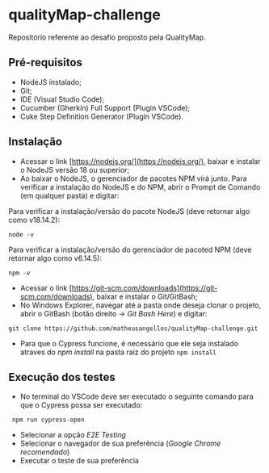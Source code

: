# qualityMap-challenge
Repositório referente ao desafio proposto pela QualityMap.

## Pré-requisitos

- NodeJS instalado;
- Git;
- IDE (Visual Studio Code);
- Cucumber (Gherkin) Full Support (Plugin VSCode);
- Cuke Step Definition Generator (Plugin VSCode).

## Instalação

- Acessar o link [https://nodejs.org/](https://nodejs.org/), baixar e instalar o NodeJS versão 18 ou superior;
- Ao baixar o NodeJS, o gerenciador de pacotes NPM virá junto. Para verificar a instalação do NodeJS e do NPM, abrir o Prompt de Comando (em qualquer pasta) e digitar:

Para verificar a instalação/versão do pacote NodeJS (deve retornar algo como v18.14.2):

``node -v `` 

Para verificar a instalação/versão do gerenciador de pacoted NPM (deve retornar algo como v6.14.5):

``npm -v ``
- Acessar o link [https://git-scm.com/downloads](https://git-scm.com/downloads), baixar e instalar o Git/GitBash;
 - No Windows Explorer, navegar até a pasta onde deseja clonar o projeto, abrir o GitBash (botão direito -> *Git Bash Here*) e digitar:

``git clone https://github.com/matheusangellos/qualityMap-challenge.git ``
 - Para que o Cypress funcione, é necessário que ele seja instalado atraves do *npm install* na pasta raiz do projeto
``npm install``

## Execução dos testes

- No terminal do VSCode deve ser executado o seguinte comando para que o Cypress possa ser executado:

`` npm run cypress-open``

- Selecionar a opção *E2E Testing*
- Selecionar o navegador de sua preferência (*Google Chrome recomendado*)
- Executar o teste de sua preferência